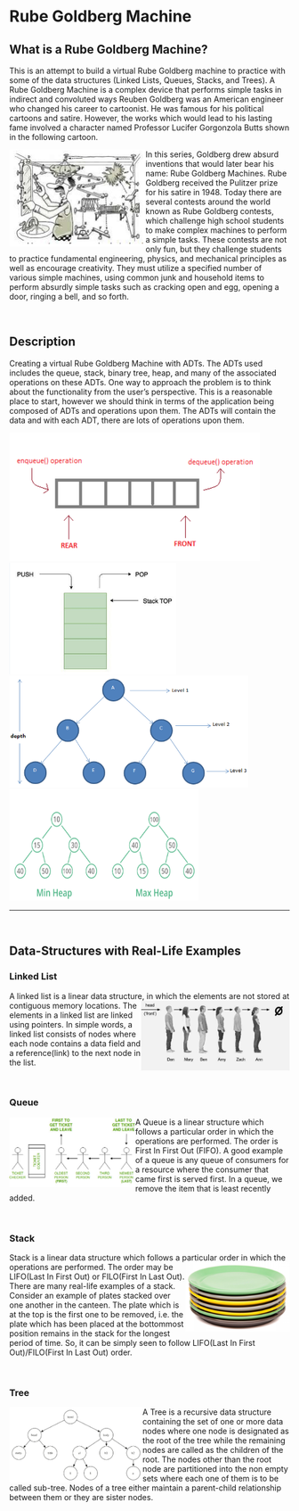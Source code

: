 # Rube Goldberg Machine

## What is a Rube Goldberg Machine?
This is an attempt to build a virtual Rube Goldberg machine to practice with some of the data structures (Linked Lists, Queues, Stacks, and Trees). A Rube Goldberg Machine is a complex device that performs simple tasks in indirect and convoluted ways Reuben Goldberg was an American engineer who changed his career to cartoonist. He was famous for his political cartoons and satire. However, the works which would lead to his lasting fame involved a character named Professor Lucifer Gorgonzola Butts shown in the following cartoon. 
<br>

<img src = "assets/Professor Lucifer Gorgonzola Butts.PNG" align = "left"> In this series, Goldberg drew absurd inventions that would later bear his name: Rube Goldberg Machines. Rube Goldberg received the Pulitzer prize for his satire in 1948. Today there are several contests around the world known as Rube Goldberg contests, which challenge high school students to make complex machines to perform a simple tasks.  These contests are not only fun, but they challenge students to practice fundamental engineering, physics, and mechanical principles as well as encourage creativity. They must utilize a specified number of various simple machines, using common junk and household items to perform absurdly simple tasks such as cracking open and egg, opening a door, ringing a bell, and so forth.

<br>

## Description
Creating a virtual Rube Goldberg Machine with ADTs. The ADTs used includes the queue, stack, binary tree, heap, and many of the associated operations on these ADTs. One way to approach the problem is to think about the functionality from the user’s perspective. This is a reasonable place to start, however we should think in terms of the application being composed of ADTs and operations upon them. The ADTs will contain the data and with each ADT, there are lots of operations upon them.
<br>

<img src = "assets/Queue.PNG" height = "230" width = "450"> <img src = "assets/Stack.PNG" height = "200" width = "300"> <img src = "assets/BinaryTree.PNG" height = "200" width = "430"> <img src = "assets/Heap.PNG" height = "200" width = "340">

<hr>
<br>

## Data-Structures with Real-Life Examples

### Linked List
A linked list is a linear data structure, in which the elements are not <img src = "assets/linked list.jpg" height = "125" align = "right"> stored at contiguous memory locations. The elements in a linked list are linked using pointers. In simple words, a linked list consists of nodes where each node contains a data field and a reference(link) to the next node in the list.

<br>

### Queue
<img src = "assets/queue-eg.jpg" height = "125" align = "left"> A Queue is a linear structure which follows a particular order in which the operations are performed. The order is First In First Out (FIFO). A good example of a queue is any queue of consumers for a resource where the consumer that came first is served first. In a queue, we remove the item that is least recently added.

<br>

### Stack
Stack is a linear data structure which follows a particular order in which <img src = "assets/stack-example.png" height = "125" align = "right"> the operations are performed. The order may be LIFO(Last In First Out) or FILO(First In Last Out). There are many real-life examples of a stack. Consider an example of plates stacked over one another in the canteen. The plate which is at the top is the first one to be removed, i.e. the plate which has been placed at the bottommost position remains in the stack for the longest period of time. So, it can be simply seen to follow LIFO(Last In First Out)/FILO(First In Last Out) order.

<br>

### Tree
<img src = "assets/egtree.png" height = "135" align = "left"> A Tree is a recursive data structure containing the set of one or more data nodes where one node is designated as the root of the tree while the remaining nodes are called as the children of the root. The nodes other than the root node are partitioned into the non empty sets where each one of them is to be called sub-tree. Nodes of a tree either maintain a parent-child relationship between them or they are sister nodes.
